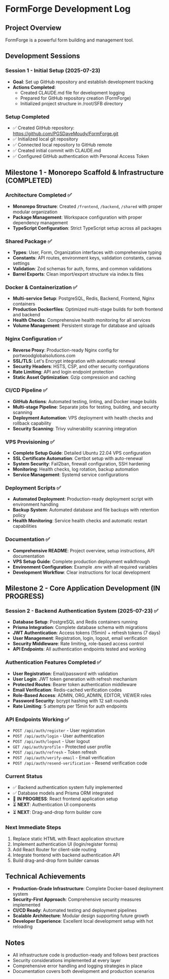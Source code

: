 # FormForge Development Log

## Project Overview
FormForge is a powerful form building and management tool.

## Development Sessions

### Session 1 - Initial Setup (2025-07-23)
- **Goal**: Set up GitHub repository and establish development tracking
- **Actions Completed**:
  - Created CLAUDE.md file for development logging
  - Prepared for GitHub repository creation (FormForge)
  - Initialized project structure in /root/SFB directory

### Setup Completed
- ✅ Created GitHub repository: https://github.com/PGSDaveMoudy/FormForge.git
- ✅ Initialized local git repository
- ✅ Connected local repository to GitHub remote
- ✅ Created initial commit with CLAUDE.md
- ✅ Configured GitHub authentication with Personal Access Token

## Milestone 1 - Monorepo Scaffold & Infrastructure (COMPLETED)

### Architecture Completed ✅
- **Monorepo Structure**: Created `/frontend`, `/backend`, `/shared` with proper modular organization
- **Package Management**: Workspace configuration with proper dependency management
- **TypeScript Configuration**: Strict TypeScript setup across all packages

### Shared Package ✅
- **Types**: User, Form, Organization interfaces with comprehensive typing
- **Constants**: API routes, environment keys, validation constants, canvas settings
- **Validation**: Zod schemas for auth, forms, and common validations
- **Barrel Exports**: Clean import/export structure via index.ts files

### Docker & Containerization ✅
- **Multi-service Setup**: PostgreSQL, Redis, Backend, Frontend, Nginx containers
- **Production Dockerfiles**: Optimized multi-stage builds for both frontend and backend
- **Health Checks**: Comprehensive health monitoring for all services
- **Volume Management**: Persistent storage for database and uploads

### Nginx Configuration ✅
- **Reverse Proxy**: Production-ready Nginx config for portwoodglobalsolutions.com
- **SSL/TLS**: Let's Encrypt integration with automatic renewal
- **Security Headers**: HSTS, CSP, and other security configurations
- **Rate Limiting**: API and login endpoint protection
- **Static Asset Optimization**: Gzip compression and caching

### CI/CD Pipeline ✅
- **GitHub Actions**: Automated testing, linting, and Docker image builds
- **Multi-stage Pipeline**: Separate jobs for testing, building, and security scanning
- **Deployment Automation**: VPS deployment with health checks and rollback capability
- **Security Scanning**: Trivy vulnerability scanning integration

### VPS Provisioning ✅
- **Complete Setup Guide**: Detailed Ubuntu 22.04 VPS configuration
- **SSL Certificate Automation**: Certbot setup with auto-renewal
- **System Security**: Fail2ban, firewall configuration, SSH hardening
- **Monitoring**: Health checks, log rotation, backup automation
- **Service Management**: Systemd service configurations

### Deployment Scripts ✅
- **Automated Deployment**: Production-ready deployment script with environment handling
- **Backup System**: Automated database and file backups with retention policy
- **Health Monitoring**: Service health checks and automatic restart capabilities

### Documentation ✅
- **Comprehensive README**: Project overview, setup instructions, API documentation
- **VPS Setup Guide**: Complete production deployment walkthrough
- **Environment Configuration**: Example .env with all required variables
- **Development Workflow**: Clear instructions for local development

## Milestone 2 - Core Application Development (IN PROGRESS)

### Session 2 - Backend Authentication System (2025-07-23) ✅
- **Database Setup**: PostgreSQL and Redis containers running
- **Prisma Integration**: Complete database schema with migrations
- **JWT Authentication**: Access tokens (15min) + refresh tokens (7 days)
- **User Management**: Registration, login, logout, email verification
- **Security Middleware**: Rate limiting, role-based access control
- **API Endpoints**: All authentication endpoints tested and working

### Authentication Features Completed ✅
- **User Registration**: Email/password with validation
- **User Login**: JWT token generation with refresh mechanism
- **Protected Routes**: Bearer token authentication middleware
- **Email Verification**: Redis-cached verification codes
- **Role-Based Access**: ADMIN, ORG_ADMIN, EDITOR, VIEWER roles
- **Password Security**: bcrypt hashing with 12 salt rounds
- **Rate Limiting**: 5 attempts per 15min for auth endpoints

### API Endpoints Working ✅
- `POST /api/auth/register` - User registration
- `POST /api/auth/login` - User authentication
- `POST /api/auth/logout` - User logout
- `GET /api/auth/profile` - Protected user profile
- `POST /api/auth/refresh` - Token refresh
- `POST /api/auth/verify-email` - Email verification
- `POST /api/auth/resend-verification` - Resend verification code

### Current Status
- ✅ Backend authentication system fully implemented
- ✅ Database models and Prisma ORM integrated
- 🔄 **IN PROGRESS**: React frontend application setup
- ⏳ **NEXT**: Authentication UI components
- ⏳ **NEXT**: Drag-and-drop form builder core

### Next Immediate Steps
1. Replace static HTML with React application structure
2. Implement authentication UI (login/register forms)
3. Add React Router for client-side routing
4. Integrate frontend with backend authentication API
5. Build drag-and-drop form builder canvas

## Technical Achievements
- **Production-Grade Infrastructure**: Complete Docker-based deployment system
- **Security-First Approach**: Comprehensive security measures implemented
- **CI/CD Ready**: Automated testing and deployment pipelines
- **Scalable Architecture**: Modular design supporting future growth
- **Developer Experience**: Excellent local development setup with hot reloading

## Notes
- All infrastructure code is production-ready and follows best practices
- Security considerations implemented at every layer
- Comprehensive error handling and logging strategies in place
- Documentation covers both development and production scenarios